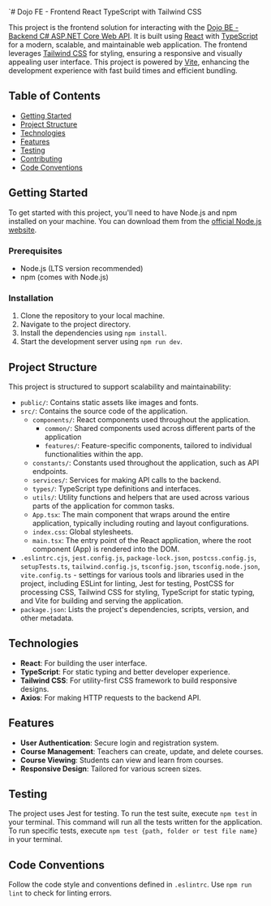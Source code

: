 `# Dojo FE - Frontend React TypeScript with Tailwind CSS

This project is the frontend solution for interacting with the
[Dojo BE - Backend C# ASP.NET Core Web API](https://github.com/InFiNet-Code-AB/Dojo-BE). It is built using
[React](https://react.dev/) with [TypeScript](https://www.typescriptlang.org/) for a modern, scalable, and maintainable
web application. The frontend leverages [Tailwind CSS](https://tailwindcss.com/) for styling, ensuring a responsive
and visually appealing user interface. This project is powered by [Vite](https://vitejs.dev/), enhancing the development
experience with fast build times and efficient bundling.

## Table of Contents

- [Getting Started](#getting-started)
- [Project Structure](#project-structure)
- [Technologies](#technologies)
- [Features](#features)
- [Testing](#testing)
- [Contributing](#contributing)
- [Code Conventions](#code-conventions)

## Getting Started

To get started with this project, you'll need to have Node.js and npm installed on your machine. You can download them
from the [official Node.js website](https://nodejs.org/).

### Prerequisites

- Node.js (LTS version recommended)
- npm (comes with Node.js)

### Installation

1. Clone the repository to your local machine.
2. Navigate to the project directory.
3. Install the dependencies using `npm install`.
4. Start the development server using `npm run dev`.

## Project Structure

This project is structured to support scalability and maintainability:

- `public/`: Contains static assets like images and fonts.
- `src/`: Contains the source code of the application.
  - `components/`: React components used throughout the application.
    - `common/`: Shared components used across different parts of the application
    - `features/`: Feature-specific components, tailored to individual functionalities within the app.
  - `constants/`: Constants used throughout the application, such as API endpoints.
  - `services/`: Services for making API calls to the backend.
  - `types/`: TypeScript type definitions and interfaces.
  - `utils/`: Utility functions and helpers that are used across various parts of the application for common tasks.
  - `App.tsx`: The main component that wraps around the entire application, typically including routing and layout configurations.
  - `index.css`: Global stylesheets.
  - `main.tsx`: The entry point of the React application, where the root component (App) is rendered into the DOM.
- `.eslintrc.cjs`, `jest.config.js`, `package-lock.json`, `postcss.config.js`, `setupTests.ts`, `tailwind.config.js`,
  `tsconfig.json`, `tsconfig.node.json`, `vite.config.ts` - settings for various tools and libraries used in the project,
  including ESLint for linting, Jest for testing, PostCSS for processing CSS, Tailwind CSS for styling, TypeScript for static typing,
  and Vite for building and serving the application.
- `package.json`: Lists the project's dependencies, scripts, version, and other metadata.

## Technologies

- **React**: For building the user interface.
- **TypeScript**: For static typing and better developer experience.
- **Tailwind CSS**: For utility-first CSS framework to build responsive designs.
- **Axios**: For making HTTP requests to the backend API.

## Features

- **User Authentication**: Secure login and registration system.
- **Course Management**: Teachers can create, update, and delete courses.
- **Course Viewing**: Students can view and learn from courses.
- **Responsive Design**: Tailored for various screen sizes.

## Testing

The project uses Jest for testing. To run the test suite, execute `npm test` in your terminal. This command will run all
the tests written for the application. To run specific tests, execute `npm test {path, folder or test file name}` in your
terminal.

## Code Conventions

Follow the code style and conventions defined in `.eslintrc`. Use `npm run lint` to check for linting errors.
